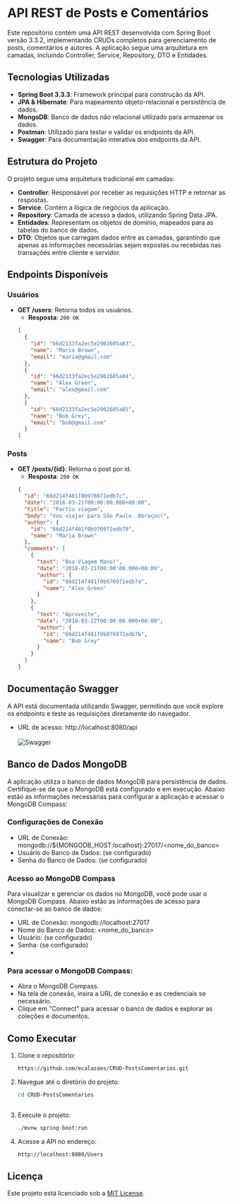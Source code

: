 # API REST de Posts e Comentários

Este repositório contém uma API REST desenvolvida com Spring Boot versão 3.3.2, implementando CRUDs completos para gerenciamento de posts, comentários e autores.
A aplicação segue uma arquitetura em camadas, incluindo Controller, Service, Repository, DTO e Entidades.

## Tecnologias Utilizadas

- **Spring Boot 3.3.3**: Framework principal para construção da API.
- **JPA & Hibernate**: Para mapeamento objeto-relacional e persistência de dados.
- **MongoDB**: Banco de dados não relacional utilizado para armazenar os dados.
- **Postman**: Utilizado para testar e validar os endpoints da API.
- **Swagger**: Para documentação interativa dos endpoints da API.

## Estrutura do Projeto

O projeto segue uma arquitetura tradicional em camadas:

- **Controller**: Responsável por receber as requisições HTTP e retornar as respostas.
- **Service**: Contém a lógica de negócios da aplicação.
- **Repository**: Camada de acesso a dados, utilizando Spring Data JPA.
- **Entidades**: Representam os objetos de domínio, mapeados para as tabelas do banco de dados.
- **DTO**: Objetos que carregam dados entre as camadas, garantindo que apenas as informações necessárias sejam expostas ou recebidas nas transações entre cliente e servidor.

## Endpoints Disponíveis 

### Usuários

- **GET /users**: Retorna todos os usuários.
  - **Resposta**: `200 OK`
  ```json
  [
    {
      "id": "66d2133fa2ec5e2902605a83",
      "name": "Maria Brown",
      "email": "maria@gmail.com"
    },
    {
      "id": "66d2133fa2ec5e2902605a84",
      "name": "Alex Green",
      "email": "alex@gmail.com"
    },
    {
      "id": "66d2133fa2ec5e2902605a85",
      "name": "Bob Grey",
      "email": "bob@gmail.com"
    }
  ]

### Posts
- **GET /posts/{id}**: Retorna o post por id.
  - **Resposta**: `200 OK`
  ```json
  {
    "id": "66d214f481f0b976971edb7c",
    "date": "2018-03-21T00:00:00.000+00:00",
    "title": "Partiu viagem",
    "body": "Vou viajar para São Paulo. Abraços!",
    "author": {
      "id": "66d214f481f0b976971edb79",
      "name": "Maria Brown"
    },
    "comments": [
      {
        "text": "Boa Viagem Mano!",
        "date": "2018-03-21T00:00:00.000+00:00",
        "author": {
          "id": "66d214f481f0b976971edb7a",
          "name": "Alex Green"
        }
      },
      {
        "text": "Aproveite",
        "date": "2018-03-22T00:00:00.000+00:00",
        "author": {
          "id": "66d214f481f0b976971edb7b",
          "name": "Bob Grey"
        }
      }
    ]
  }

## Documentação Swagger
A API está documentada utilizando Swagger, permitindo que você explore os endpoints e teste as requisições diretamente do navegador.

- URL de acesso: http://localhost:8080/api  
<br>![Swagger](img/swagger.png)

## Banco de Dados MongoDB
A aplicação utiliza o banco de dados MongoDB para persistência de dados. Certifique-se de que o MongoDB está configurado e em execução. Abaixo estão as informações necessárias para configurar a aplicação e acessar o MongoDB Compass:

### Configurações de Conexão
- URL de Conexão: mongodb://${MONGODB_HOST:localhost}:27017/<nome_do_banco>
- Usuário do Banco de Dados: (se configurado)
- Senha do Banco de Dados: (se configurado)

### Acesso ao MongoDB Compass
Para visualizar e gerenciar os dados no MongoDB, você pode usar o MongoDB Compass. Abaixo estão as informações de acesso para conectar-se ao banco de dados:

- URL de Conexão: mongodb://localhost:27017
- Nome do Banco de Dados: <nome_do_banco>
- Usuário: (se configurado)
- Senha: (se configurado)
- 
### Para acessar o MongoDB Compass:

- Abra o MongoDB Compass.
- Na tela de conexão, insira a URL de conexão e as credenciais se necessário.
- Clique em "Connect" para acessar o banco de dados e explorar as coleções e documentos.

## Como Executar
1. Clone o repositório:  
   ```bash
   https://github.com/ecalazaes/CRUD-PostsComentarios.git
   
2. Navegue até o diretório do projeto:  
   ```bash
   cd CRUD-PostsComentarios
  
3. Execute o projeto:  
   ```bash
   ./mvnw spring-boot:run

4. Acesse a API no endereço:
   ```bash
   http://localhost:8080/Users 

## Licença

Este projeto está licenciado sob a [MIT License](LICENSE).
